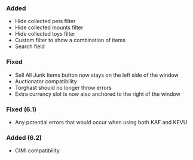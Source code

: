 <p><h3>Added</h3></p>
<ul>
<li>Hide collected pets filter</li>
<li>Hide collected mounts filter</li>
<li>Hide collected toys filter</li>
<li>Custom filter to show a combination of items</li>
<li>Search field</li>
</ul>
<p><h3>Fixed</h3></p>
<ul>
<li>Sell All Junk Items button now stays on the left side of the window</li>
<li>Auctionator compatibility</li>
<li>Torghast should no longer throw errors</li>
<li>Extra currency slot is now also anchored to the right of the window</li>
</ul>
<p><h3>Fixed (6.1)</h3></p>
<ul>
<li>Any potential errors that would occur when using both KAF and KEVU</li>
</ul>
<p><h3>Added (6.2)</h3></p>
<ul>
<li>CIMI compatibility</li>
</ul>